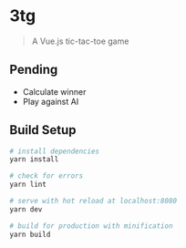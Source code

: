 # 3tg

> A Vue.js tic-tac-toe game 

## Pending

- Calculate winner
- Play against AI

## Build Setup

``` bash
# install dependencies
yarn install

# check for errors
yarn lint

# serve with hot reload at localhost:8080
yarn dev

# build for production with minification
yarn build
```
